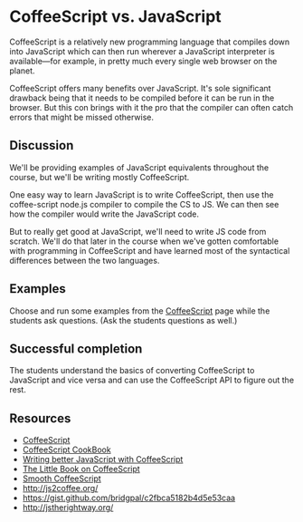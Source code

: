 # CoffeeScript vs. JavaScript

CoffeeScript is a relatively new programming language that compiles down into JavaScript which can then run wherever a JavaScript interpreter is available&mdash;for example, in pretty much every single web browser on the planet.

CoffeeScript offers many benefits over JavaScript. It's sole significant drawback being that it needs to be compiled before it can be run in the browser. But this con brings with it the pro that the compiler can often catch errors that might be missed otherwise.

## Discussion

We'll be providing examples of JavaScript equivalents throughout the course, but we'll be writing mostly CoffeeScript.

One easy way to learn JavaScript is to write CoffeeScript, then use the coffee-script node.js compiler to compile the CS to JS. We can then see how the compiler would write the JavaScript code.

But to really get good at JavaScript, we'll need to write JS code from scratch. We'll do that later in the course when we've gotten comfortable with programming in CoffeeScript and have learned most of the syntactical differences between the two languages.

## Examples

Choose and run some examples from the [CoffeeScript](http://coffeescript.org/) page while the students ask questions. (Ask the students questions as well.)

## Successful completion

The students understand the basics of converting CoffeeScript to JavaScript and vice versa and can use the CoffeeScript API to figure out the rest.

## Resources

* [CoffeeScript](http://coffeescript.org/)
* [CoffeeScript CookBook](http://coffeescriptcookbook.com/)
* [Writing better JavaScript with CoffeeScript](http://sixrevisions.com/javascript/coffeescript-basics/)
* [The Little Book on CoffeeScript](http://arcturo.github.io/library/coffeescript/index.html)
* [Smooth CoffeeScript](http://autotelicum.github.io/Smooth-CoffeeScript/)
* http://js2coffee.org/
* https://gist.github.com/bridgpal/c2fbca5182b4d5e53caa
* http://jstherightway.org/